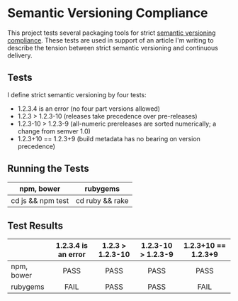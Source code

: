 Semantic Versioning Compliance
==============================

This project tests several packaging tools for strict [semantic versioning compliance](http://semver.org/).
These tests are used in support of an article I'm writing to describe the tension between strict semantic
versioning and continuous delivery.

## Tests

I define strict semantic versioning by four tests:

* 1.2.3.4 is an error (no four part versions allowed)
* 1.2.3 > 1.2.3-10 (releases take precedence over pre-releases)
* 1.2.3-10 > 1.2.3-9 (all-numeric prereleases are sorted numerically; a change from semver 1.0)
* 1.2.3+10 == 1.2.3+9 (build metadata has no bearing on version precedence)

## Running the Tests

|npm, bower        |rubygems        |
|:----------------:|:--------------:|
|cd js && npm test |cd ruby && rake |

## Test Results

|           |1.2.3.4 is an error |1.2.3 > 1.2.3-10 |1.2.3-10 > 1.2.3-9 |1.2.3+10 == 1.2.3+9 |
|-----------|:------------------:|:---------------:|:-----------------:|:------------------:|
|npm, bower | PASS               | PASS            | PASS              | PASS               |
|rubygems   | FAIL               | PASS            | PASS              | FAIL               |
